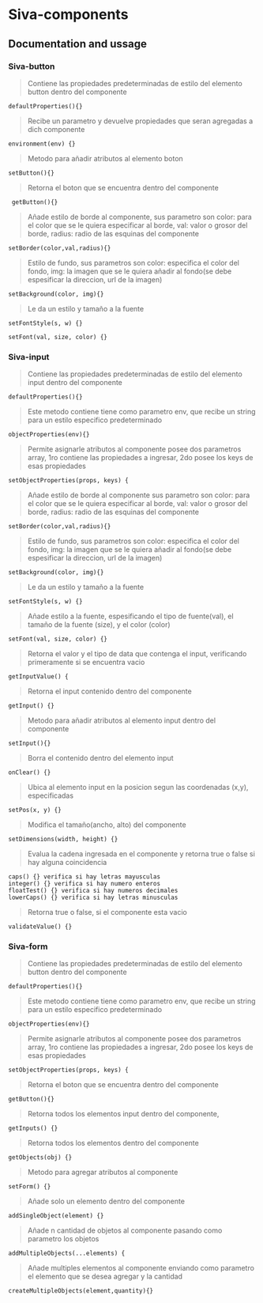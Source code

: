 # Siva-components

## Documentation and ussage

### Siva-button

> Contiene las propiedades predeterminadas de estilo del elemento button dentro del componente
```
defaultProperties(){}
```
> Recibe un parametro y devuelve propiedades que seran agregadas a dich componente 
```
environment(env) {}
```
> Metodo para añadir atributos al elemento boton
```
setButton(){}
```

> Retorna el boton que se encuentra dentro del componente
```
 getButton(){}
```

> Añade estilo de borde al componente, sus parametro son color: para el color que se le quiera especificar al borde, val: valor o grosor del borde, radius: radio de las esquinas del componente
```
setBorder(color,val,radius){}
```
> Estilo de fundo, sus parametros son color: especifica el color del fondo, img: la imagen que se le quiera añadir al fondo(se debe espesificar la direccion, url de la imagen)
```
setBackground(color, img){}
```
> Le da un estilo y tamaño a la fuente 
```
setFontStyle(s, w) {}
```
>
```
setFont(val, size, color) {}
```

### Siva-input

>Contiene las propiedades predeterminadas de estilo del elemento input dentro del componente
```
defaultProperties(){}
```
> Este metodo contiene tiene como parametro env, que recibe un string para un estilo especifico  predeterminado
```
objectProperties(env){}
```

> Permite asignarle atributos al componente posee dos parametros array, 1ro contiene las propiedades a ingresar, 2do posee los keys de esas propiedades
```
setObjectProperties(props, keys) {
```

> Añade estilo de borde al componente sus parametro son color: para el color que se le quiera especificar al borde, val: valor o grosor del borde, radius: radio de las esquinas del componente
```
setBorder(color,val,radius){}
```

> Estilo de fundo, sus parametros son color: especifica el color del fondo, img: la imagen que se le quiera añadir al fondo(se debe espesificar la direccion, url de la imagen)
```
setBackground(color, img){}
```

> Le da un estilo y tamaño a la fuente 
```
setFontStyle(s, w) {}
```
> Añade estilo a la fuente, espesificando el tipo de fuente(val), el tamaño de la fuente (size), y el color (color)
```
setFont(val, size, color) {}
```

> Retorna el valor y el tipo de data que contenga el input, verificando primeramente si se encuentra vacio
```
getInputValue() {
```

>Retorna el input contenido dentro del componente
```
getInput() {}
```

>Metodo para añadir atributos al elemento input dentro del componente
```
setInput(){}
```

> Borra el contenido dentro del elemento input
```
onClear() {}
```

>Ubica al elemento input en la posicion segun las coordenadas (x,y), especificadas
```
setPos(x, y) {}
```

>Modifica el tamaño(ancho, alto) del componente
```
setDimensions(width, height) {}
```

> Evalua la cadena ingresada en el componente y retorna true o false si hay alguna coincidencia 
```
caps() {} verifica si hay letras mayusculas 
integer() {} verifica si hay numero enteros
floatTest() {} verifica si hay numeros decimales
lowerCaps() {} verifica si hay letras minusculas
```

> Retorna true o false, si el componente esta vacio
```
validateValue() {}
```

### Siva-form


> Contiene las propiedades predeterminadas de estilo del elemento button dentro del componente
```
defaultProperties(){}
```

> Este metodo contiene tiene como parametro env, que recibe un string para un estilo especifico  predeterminado
```
objectProperties(env){}
```
> Permite asignarle atributos al componente posee dos parametros array, 1ro contiene las propiedades a ingresar, 2do posee los keys de esas propiedades
```
setObjectProperties(props, keys) {
```

> Retorna el boton que se encuentra dentro del componente
```
getButton(){}
```

> Retorna todos los elementos input dentro del componente,
```
getInputs() {}
```

> Retorna todos los elementos dentro del componente
```
getObjects(obj) {}
```

> Metodo para agregar atributos al componente
```
setForm() {}
```
> Añade solo un elemento dentro del componente
```
addSingleObject(element) {}
```
> Añade n cantidad de objetos al componente pasando como parametro los objetos 
```
addMultipleObjects(...elements) {
```

> Añade multiples elementos al componente enviando como parametro el elemento que se desea agregar y la cantidad
```
createMultipleObjects(element,quantity){}   
```
